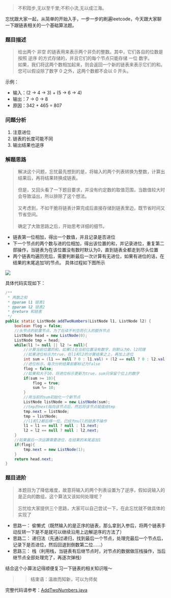 > 不积跬步,无以至千里;不积小流,无以成江海。

忘忧跟大家一起，从简单的开始入手，一步一步的刷遍leetcode，今天跟大家聊一下跟链表相关的一个基础算法题。

### 题目描述
> 给出两个 非空 的链表用来表示两个非负的整数。其中，它们各自的位数是按照 逆序 的方式存储的，并且它们的每个节点只能存储 一位 数字。</br>
> 如果，我们将这两个数相加起来，则会返回一个新的链表来表示它们的和。</br>
> 您可以假设除了数字 0 之外，这两个数都不会以 0 开头。

示例：
- 输入：(2 -> 4 -> 3) + (5 -> 6 -> 4)
- 输出：7 -> 0 -> 8
- 原因：342 + 465 = 807

### 问题分析
1. 注意进位
2. 链表的长度可能不同
3. 输出结果也逆序

### 解题思路
> 解决这个问题，忘忧最先想到的是，将输入的两个列表转换为整数，计算出结果后，再将结果转换成链表。</br></br>
> 但是，又回头看了一下题目要求，并没有约定数的取值范围，当数值较大时会导致溢出，所以排除了这个想法。</br></br>
> 又考虑到，不如干脆将链表计算完成后直接存储到链表里边，既节省时间又节省空间。</br></br>
> 确定了大致思路之后，开始思考详细的细节。</br>
- 链表第一位相加，得出一个数值，并且记录是否进位
- 下一个节点的两个数与进的位相加，得出该位置的和，并记录进位，重复第二部操作，当链表为在该位置没有数时默认为0，直到链表全都走到尽头位置
- 两个链表均遍历完后，需要判断最后一次计算有无进位，如果有进位的话，在结果的末尾追加1的节点。
具体过程如下图所示

![](https://mmbiz.qpic.cn/mmbiz_png/ap0KQVQrVrZdSKqvDKsM9btqYRbUSypDTN7ofHQgAQu5dC3uyXAEAA8KEwJ3NNicesQXkb1w1PVJH3qOQCdTZBw/0?wx_fmt=png)

具体代码实现如下：
```java
/**
 * 两数之和
 * @param l1 链表1
 * @param l2 链表2
 * @return 和链表
 */
public static ListNode addTwoNumbers(ListNode l1, ListNode l2) {
    boolean flog = false;
    //头节点的前置节点，为了后续不判空而引入的额外节点
    ListNode head = new ListNode(0);
    ListNode tmp = head;
    while(l1 != null || l2 != null){
        //计算当前位置的和，如果l1在当前位置没有数字，则默认为0，l2同理
        //如果进位标示为true，在l1和l2的计算结果之上，再加上进位
        int sum = (l1 == null ? 0 : l1.val) + (l2 == null ? 0 : l2.val) + (flog ? 1 : 0);
        //进位标示，每次分析结果前都标记为false
        flog = false;
        //如果和大于10，将进位标示更新为true，sum只保留个位上的数字
        if(sum >= 10){
            flog = true;
            sum %= 10;
        }
        //用当前的sum初始化一个新节点
        ListNode listNode = new ListNode(sum);
        //tmp的next指向该节点后，然后将该节点赋值给tmp
        tmp.next = listNode;
        tmp = listNode;
        //l1和l2都后移一位，已经为null的链表不操作
        l1 = l1 == null ? null : l1.next;
        l2 = l2 == null ? null : l2.next;
    }
    //如果最后一次运算需要进位，在结果的末尾追加1
    if(flog){
        tmp.next = new ListNode(1);
    }
    return head.next;
}
```

### 题目进阶
> 本题目为了降低难度，故意将输入的两个列表设置为了逆序，假如说输入的是正向的数组，这个算法又该如何处理呢？</br></br>
> 忘忧给大家提供三个思路，大家可以自己尝试一下，在此忘忧就不做具体的实现了
- 思路一： 偷懒式（既然输入的是正序的链表，那么拿到入参后，将两个链表手动反转一下是不是就可以继续沿用上边解逆序的方法了）
- 思路二： 递归法（先通过递归，找到最后一个节点，处理完最后一个节点后，记录下是否进位，然后回退到倒数第二位……）
- 思路三： 栈（利用栈，当链表有后继节点时，对节点的数据做压栈操作，当后继节点全部处理完了，再逐次弹栈）

结合这个小算法记得顺便复习一下链表的相关知识哦～

>> 结束语：温故而知新，可以为师矣

完整代码请参考：<a href="https://github.com/wangyou-algorithm/algorithm/blob/master/addTwoNumbers/AddTwoNumbers.java">AddTwoNumbers.java</a>
